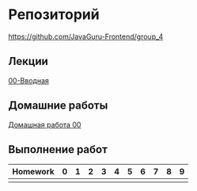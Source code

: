 # Репозиторий
https://github.com/JavaGuru-Frontend/group_4

## Лекции
[00-Вводная](https://github.com/JevgenijVoronov/javaguru_fe_3/blob/main/Lectures/00-Intro/00-%D0%92%D0%B2%D0%BE%D0%B4%D0%BD%D0%B0%D1%8F.pdf) 

## Домашние работы
[Домашная работа 00](https://github.com/JevgenijVoronov/javaguru_fe_3/blob/main/Homeworks/00-Intro/00-homework%F0%9F%8E%92/Homework.md) 

## Выполнение работ
| Homework                  | 0 | 1 | 2 | 3 | 4 | 5 | 6 | 7 | 8 | 9 |
| :------------------------ |:-:|:-:|:-:|:-:|:-:|:-:|:-:|:-:|:-:|:-:|
|                           |   |   |   |   |   |   |   |   |   |   |

